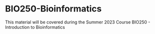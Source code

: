 # BIO250-Bioinformatics
This material will be covered during the Summer 2023 Course BIO250 - Introduction to Bioinformatics
